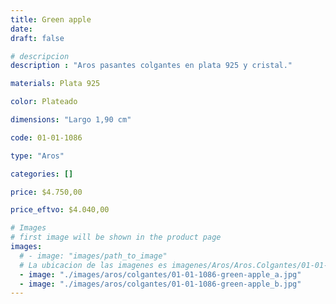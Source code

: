 ```yaml
---
title: Green apple
date: 
draft: false

# descripcion
description : "Aros pasantes colgantes en plata 925 y cristal."

materials: Plata 925

color: Plateado

dimensions: "Largo 1,90 cm"

code: 01-01-1086

type: "Aros"

categories: []

price: $4.750,00

price_eftvo: $4.040,00

# Images
# first image will be shown in the product page
images:
  # - image: "images/path_to_image"
  # La ubicacion de las imagenes es imagenes/Aros/Aros.Colgantes/01-01-1086-green-apple
  - image: "./images/aros/colgantes/01-01-1086-green-apple_a.jpg"
  - image: "./images/aros/colgantes/01-01-1086-green-apple_b.jpg"
---
```

